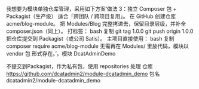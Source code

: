 我想要为模块单独仓库管理，采用如下方案‘做法 3：独立 Composer 包 + Packagist（生产级）
适合「跨团队 / 跨项目复用」。
在 GitHub 创建仓库 acme/blog-module。
把 Modules/Blog 完整拷进去，保留目录层级，并补全 composer.json（同上）。
打标签：
bash
复制
git tag 1.0.0
git push origin 1.0.0
把仓库提交到 Packagist（或公司 Satis）。
主项目直接使用：
bash
复制
composer require acme/blog-module
无需再在 Modules/ 里放代码，模块以 vendor 包 形式存在。’，模块 DcatAdminDemo

不提交到Packagist，作为私有包，使用 repositories 处理
仓库 https://github.com/dcatadmin2/module-dcatadmin_demo
包名 dcatadmin2/module-dcatadmin_demo
